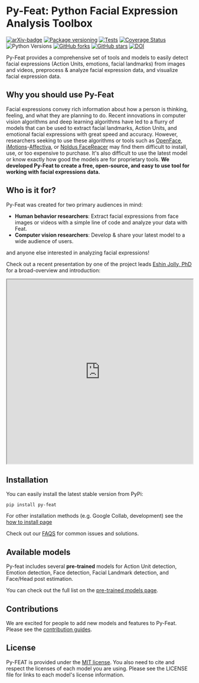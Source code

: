Py-Feat: Python Facial Expression Analysis Toolbox
============================
[![arXiv-badge](https://img.shields.io/badge/arXiv-2104.03509-red.svg)](https://arxiv.org/abs/2104.03509) 
[![Package versioning](https://img.shields.io/pypi/v/py-feat.svg)](https://pypi.org/project/py-feat/)
[![Tests](https://github.com/cosanlab/py-feat/actions/workflows/tests_and_docs.yml/badge.svg)](https://github.com/cosanlab/py-feat/actions/workflows/tests_and_docs.yml)
[![Coverage Status](https://coveralls.io/repos/github/cosanlab/py-feat/badge.svg?branch=master)](https://coveralls.io/github/cosanlab/py-feat?branch=master)
![Python Versions](https://img.shields.io/badge/python-3.6%20%7C%203.7%20%7C%203.8%20%7C%203.9-blue)
[![GitHub forks](https://img.shields.io/github/forks/cosanlab/py-feat)](https://github.com/cosanlab/py-feat/network)
[![GitHub stars](https://img.shields.io/github/stars/cosanlab/py-feat)](https://github.com/cosanlab/py-feat/stargazers)
[![DOI](https://zenodo.org/badge/118517740.svg)](https://zenodo.org/badge/latestdoi/118517740)


Py-Feat provides a comprehensive set of tools and models to easily detect facial expressions (Action Units, emotions, facial landmarks) from images and videos, preprocess & analyze facial expression data, and visualize facial expression data. 

## Why you should use Py-Feat
Facial expressions convey rich information about how a person is thinking, feeling, and what they are planning to do. Recent innovations in computer vision algorithms and deep learning algorithms have led to a flurry of models that can be used to extract facial landmarks, Action Units, and emotional facial expressions with great speed and accuracy. However, researchers seeking to use these algorithms or tools such as [OpenFace](https://github.com/TadasBaltrusaitis/OpenFace), [iMotions](https://imotions.com/)-[Affectiva](https://www.affectiva.com/science-resource/affdex-sdk-a-cross-platform-realtime-multi-face-expression-recognition-toolkit/), or [Noldus FaceReacer](https://www.noldus.com/facereader/) may find them difficult to install, use, or too expensive to purchase. It's also difficult to use the latest model or know exactly how good the models are for proprietary tools. **We developed Py-Feat to create a free, open-source, and easy to use tool for working with facial expressions data.**

## Who is it for? 
Py-Feat was created for two primary audiences in mind: 
- **Human behavior researchers**: Extract facial expressions from face images or videos with a simple line of code and analyze your data with Feat. 
- **Computer vision researchers**: Develop & share your latest model to a wide audience of users. 

and anyone else interested in analyzing facial expressions! 

Check out a recent presentation by one of the project leads [Eshin Jolly, PhD](https://eshinjolly.com/) for a broad-overview and introduction:

<iframe src="https://ejolly-py-feat.surge.sh/" style="width: 100%; height: 500px"></iframe>


## Installation
You can easily install the latest stable version from PyPi:

```
pip install py-feat
```

For other installation methods (e.g. Google Collab, development) see the [how to install page](./installation.md)

Check out our [FAQS](./faqs.md) for common issues and solutions.

## Available models
Py-feat includes several **pre-trained** models for Action Unit detection, Emotion detection, Face detection, Facial Landmark detection, and Face/Head post estimation. 

You can check out the full list on the [pre-trained models page](./models.md).

## Contributions 
We are excited for people to add new models and features to Py-Feat. Please see the [contribution guides](https://cosanlab.github.io/feat/content/contribute.html). 

## License 
Py-FEAT is provided under the  [MIT license](https://github.com/cosanlab/py-feat/blob/master/LICENSE). You also need to cite and respect the licenses of each model you are using. Please see the LICENSE file for links to each model's license information. 